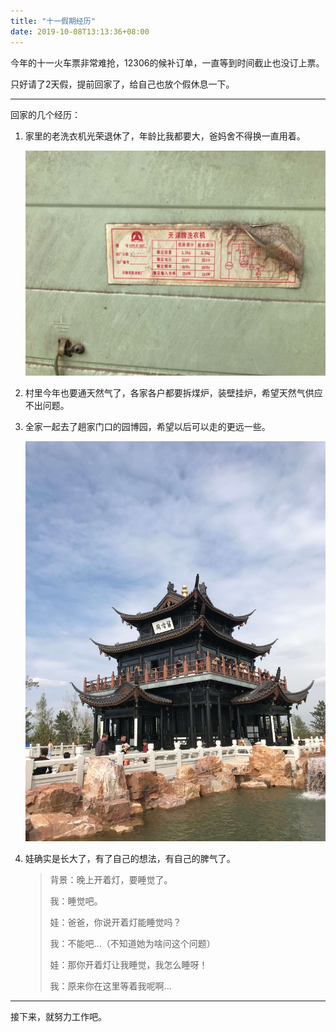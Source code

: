 ```yaml
---
title: "十一假期经历"
date: 2019-10-08T13:13:36+08:00
---
```


今年的十一火车票非常难抢，12306的候补订单，一直等到时间截止也没订上票。

只好请了2天假，提前回家了，给自己也放个假休息一下。

---

回家的几个经历：

1. 家里的老洗衣机光荣退休了，年龄比我都要大，爸妈舍不得换一直用着。

    ![64F68D7789A8D877A41E6D694ABE5444.png](SkRx5uFwQ8Cliyq.jpg "服役了30年的洗衣机")

2. 村里今年也要通天然气了，各家各户都要拆煤炉，装壁挂炉，希望天然气供应不出问题。

3. 全家一起去了趟家门口的园博园，希望以后可以走的更远一些。

    ![F69E19D28B34C163878F2A6E1A43E039.png](wfUv5Kb1LGEdNHc.jpg "园博园")

4. 娃确实是长大了，有了自己的想法，有自己的脾气了。

    > 背景：晚上开着灯，要睡觉了。
    > 
    > 我：睡觉吧。
    > 
    > 娃：爸爸，你说开着灯能睡觉吗？
    > 
    > 我：不能吧...（不知道她为啥问这个问题）
    >
    > 娃：那你开着灯让我睡觉，我怎么睡呀！
    >
    > 我：原来你在这里等着我呢啊...

---

接下来，就努力工作吧。
